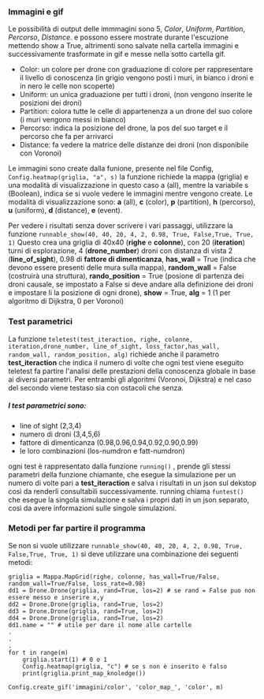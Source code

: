 


### Immagini e gif


Le possibilità di output delle immmagini sono 5, *Color*, *Uniform*, *Partition*, *Percorso*, *Distance*.
e possono essere mostrate durante l'escuzione mettendo show a True, altrimenti sono salvate nella cartella immagini 
e successivamente trasformate in gif e messe nella sotto cartella gif.
- Color: un colore per drone con graduazione di colore per rappresentare il livello di conoscenza 
(in grigio vengono posti i muri, in bianco i droni e in nero le celle non scoperte)
- Uniform: un unica graduazione per tutti i droni, (non vengono inserite le posizioni dei droni)
- Partition: colora tutte le celle di appartenenza a un drone del suo colore (i muri vengono messi in bianco)
- Percorso: indica la posizione del drone, la pos del suo target e il percorso che fa per arrivarci
- Distance: fa vedere la matrice delle distanze dei droni (non disponibile con Voronoi)


Le immagini sono create dalla funione, presente nel file Config, ```Config.heatmap(griglia, "a", s)``` 
la funzione richiede la mappa (griglia) e una modalità di visualizzazione in questo caso a (all), mentre la variabile 
s (Boolean), indica se si vuole vedere le immagini mentre vengono create.
Le modalità di visualizzazione sono: **a** (all), **c** (color), **p** (partition), **h** (percorso), **u** (uniform), 
**d** (distance), **e** (event).

Per vedere i risultati senza dover scrivere i vari passaggi, utilizzare la funzione
```runnable_show(40, 40, 20, 4, 2, 0.98, True, False,True, True, 1)```
Questo crea una griglia di 40x40 (**righe** e **colonne**), con 20 (**iteration**) turni di esplorazione, 4 
(**drone_number**) 
droni con distanza di vista 2 (**line_of_sight**), 0.98 di **fattore di dimenticanza**, 
**has_wall** = True (indica che devono essere presenti delle mura sulla mappa), **random_wall** = False 
(costruirà una struttura),
**rando_position** = True (posione di partenza dei droni causale, se impostato a False si deve andare 
alla definizione dei droni
e impostare li la posizione di ogni drone), **show** = True, **alg** = 1 (1 per algoritmo di Dijkstra, 0 per Voronoi)

### Test parametrici
La funzione ``` teletest(test_iteraction, righe, colonne, iteration,drone_number, line_of_sight, loss_factor,has_wall,
 random_wall, random_position, alg) ``` 
richiede anche il parametro **test_iteraction** che indica il numero di volte che ogni test viene eseguito
teletest fa partire l'analisi delle prestazioni della conoscenza globale in base ai diversi parametri. 
Per entrambi gli algoritmi (Voronoi, Dijkstra) e nel caso del secondo viene testaso sia con ostacoli che senza.

##### I test parametrici sono:
- line of sight (2,3,4)
- numero di droni (3,4,5,6)
- fattore di dimenticanza (0.98,0.96,0.94,0.92,0.90,0.99)
- le loro combinazioni (los-numdron e fatt-numdron)

ogni test è rappresentato dalla funzione ```running()``` , prende gli stessi parametri della funzione chiamante,
che esegue la simulazione per un numero di volte pari a **test_iteraction** e salva i risultati
in un json sul dekstop così da renderli consultabili successivamente. running chiama ```funtest()```
che esegue la singola simulazione e salva i propri dati in un json separato, 
così da avere informazioni sulle singole simulazioni.

### Metodi per far partire il programma
Se non si vuole utilizzare ```runnable_show(40, 40, 20, 4, 2, 0.98, True, False,True, True, 1)```
si deve utilizzare una combinazione dei seguenti metodi:
```
griglia = Mappa.MapGrid(righe, colonne, has_wall=True/False, random_wall=True/False, loss_rate=0.98)
dd1 = Drone.Drone(griglia, rand=True, los=2) # se rand = False puo non essere messo e inserire x,y
dd2 = Drone.Drone(griglia, rand=True, los=2)
dd3 = Drone.Drone(griglia, rand=True, los=2)
dd4 = Drone.Drone(griglia, rand=True, los=2)
dd1.name = "" # utile per dare il nome alle cartelle
.
.
.
for t in range(m)
    griglia.start(1) # 0 o 1
    Config.heatmap(griglia, "c") # se s non è inserito è falso
    print(griglia.print_map_knoledge())

Config.create_gif('immagini/color', 'color_map_', 'color', m)
```